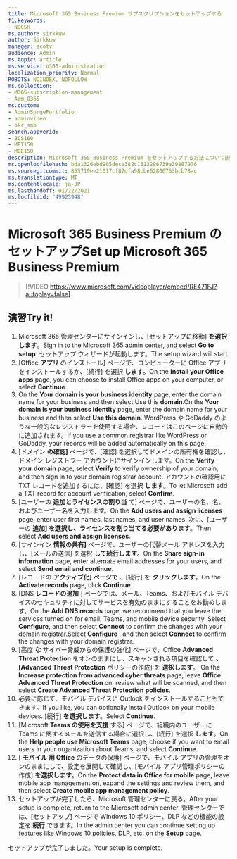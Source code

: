 ```yaml
---
title: Microsoft 365 Business Premium サブスクリプションをセットアップする
f1.keywords:
- NOCSH
ms.author: sirkkuw
author: Sirkkuw
manager: scotv
audience: Admin
ms.topic: article
ms.service: o365-administration
localization_priority: Normal
ROBOTS: NOINDEX, NOFOLLOW
ms.collection:
- M365-subscription-management
- Adm_O365
ms.custom:
- AdminSurgePortfolio
- adminvideo
- okr_smb
search.appverid:
- BCS160
- MET150
- MOE150
description: Microsoft 365 Business Premium をセットアップする方法について説明します。
ms.openlocfilehash: bda1326ebd905dece382c1513296739a39887976
ms.sourcegitcommit: 855719ee21017cf87dfa98cbe62806763bcb78ac
ms.translationtype: MT
ms.contentlocale: ja-JP
ms.lasthandoff: 01/22/2021
ms.locfileid: "49925948"
---
```

# <a name="set-up-microsoft-365-business-premium"></a><span data-ttu-id="afd27-103">Microsoft 365 Business Premium のセットアップ</span><span class="sxs-lookup"><span data-stu-id="afd27-103">Set up Microsoft 365 Business Premium</span></span>

> [!VIDEO https://www.microsoft.com/videoplayer/embed/RE471FJ?autoplay=false]

## <a name="try-it"></a><span data-ttu-id="afd27-104">演習</span><span class="sxs-lookup"><span data-stu-id="afd27-104">Try it!</span></span>

1. <span data-ttu-id="afd27-105">Microsoft 365 管理センターにサインインし、[セットアップに移動]  **を選択します**。</span><span class="sxs-lookup"><span data-stu-id="afd27-105">Sign in to the Microsoft 365 admin center, and select  **Go to setup**.</span></span> <span data-ttu-id="afd27-106">セットアップ ウィザードが起動します。</span><span class="sxs-lookup"><span data-stu-id="afd27-106">The setup wizard will start.</span></span>
2.  <span data-ttu-id="afd27-107">[Office  **アプリ**  のインストール] ページで、コンピューターに Office アプリをインストールするか、[続行] を選択  **します**。</span><span class="sxs-lookup"><span data-stu-id="afd27-107">On the  **Install your Office apps**  page, you can choose to install Office apps on your computer, or select  **Continue**.</span></span>
3.  <span data-ttu-id="afd27-108">On the  **Your domain is your business identity**  page, enter the domain name for your business and then select Use this  **domain**.</span><span class="sxs-lookup"><span data-stu-id="afd27-108">On the  **Your domain is your business identity**  page, enter the domain name for your business and then select  **Use this domain**.</span></span> <span data-ttu-id="afd27-109">WordPress や GoDaddy のような一般的なレジストラーを使用する場合、レコードはこのページに自動的に追加されます。</span><span class="sxs-lookup"><span data-stu-id="afd27-109">If you use a common registrar like WordPress or GoDaddy, your records will be added automatically on this page.</span></span>
4. <span data-ttu-id="afd27-110">[ドメイン **の確認]** ページで、[確認] を選択してドメインの所有権を確認し、ドメイン レジストラー アカウントにサインインします。</span><span class="sxs-lookup"><span data-stu-id="afd27-110">On the  **Verify your domain**  page, select  **Verify** to verify ownership of your domain, and then sign in to your domain registrar account.</span></span> <span data-ttu-id="afd27-111">アカウントの確認用に TXT レコードを追加するには、[確認] を選択  **します**。</span><span class="sxs-lookup"><span data-stu-id="afd27-111">To let Microsoft add a TXT record for account verification, select  **Confirm**.</span></span>
5. <span data-ttu-id="afd27-112">[ユーザーの  **追加とライセンスの割り当**  て] ページで、ユーザーの名、名、およびユーザー名を入力します。</span><span class="sxs-lookup"><span data-stu-id="afd27-112">On the  **Add users and assign licenses**  page, enter user first names, last names, and user names.</span></span> <span data-ttu-id="afd27-113">次に、[ユーザーの  **追加] を選択し、ライセンスを割り当てる必要があります**。</span><span class="sxs-lookup"><span data-stu-id="afd27-113">Then select  **Add users and assign licenses**.</span></span>
6. <span data-ttu-id="afd27-114">[サインイン  **情報の共有]**  ページで、ユーザーの代替メール アドレスを入力し、[メールの送信] を選択  **して続行します**。</span><span class="sxs-lookup"><span data-stu-id="afd27-114">On the  **Share sign-in information**  page, enter alternate email addresses for your users, and select  **Send email and continue**.</span></span>
7.  <span data-ttu-id="afd27-115">[レコードの  **アクティブ化] ページで**  、[続行] を  **クリックします**。</span><span class="sxs-lookup"><span data-stu-id="afd27-115">On the  **Activate records**  page, click  **Continue**.</span></span>
8.  <span data-ttu-id="afd27-116">[DNS  **レコードの追加**  ] ページでは、メール、Teams、およびモバイル デバイスのセキュリティに対してサービスを有効のままにすることをお勧めします。</span><span class="sxs-lookup"><span data-stu-id="afd27-116">On the  **Add DNS records**  page, we recommend that you leave the services turned on for email, Teams, and mobile device security.</span></span> <span data-ttu-id="afd27-117">Select  **Configure,** and then select  **Connect** to confirm the changes with your domain registrar.</span><span class="sxs-lookup"><span data-stu-id="afd27-117">Select  **Configure** , and then select  **Connect** to confirm the changes with your domain registrar.</span></span>
9.  <span data-ttu-id="afd27-118">[高度 **な** サイバー脅威からの保護の強化] ページで、Office **Advanced Threat Protection** をオンのままにし、スキャンされる項目を確認して **、[Advanced Threat Protection** ポリシーの作成] を **選択します**。   </span><span class="sxs-lookup"><span data-stu-id="afd27-118">On the  **Increase protection from advanced cyber threats**  page, leave  **Office Advanced Threat Protection**  on, review what will be scanned, and then select  **Create Advanced Threat Protection**   **policies**.</span></span>
10.  <span data-ttu-id="afd27-119">必要に応じて、モバイル デバイスに Outlook をインストールすることもできます。</span><span class="sxs-lookup"><span data-stu-id="afd27-119">If you like, you can optionally install Outlook on your mobile devices.</span></span> <span data-ttu-id="afd27-120">[続行]  **を選択します**。</span><span class="sxs-lookup"><span data-stu-id="afd27-120">Select  **Continue**.</span></span>
11. <span data-ttu-id="afd27-121">[Microsoft  **Teams の使用を支援**  する] ページで、組織内のユーザーに Teams に関するメールを送信する場合に選択し、[続行] を選択  **します**。</span><span class="sxs-lookup"><span data-stu-id="afd27-121">On the  **Help people use Microsoft Teams**  page, choose if you want to email users in your organization about Teams, and select  **Continue**.</span></span>
12. <span data-ttu-id="afd27-122">[  **モバイル 用 Office**  のデータの保護] ページで、モバイル アプリの管理をオンのままにして、設定を展開して確認し、[モバイル アプリ管理ポリシーの作成]  **を選択します**。</span><span class="sxs-lookup"><span data-stu-id="afd27-122">On the  **Protect data in Office for mobile**  page, leave mobile app management on, expand the settings and review them, and then select  **Create mobile app management policy**.</span></span>
13. <span data-ttu-id="afd27-123">セットアップが完了したら、Microsoft 管理センターに戻る。</span><span class="sxs-lookup"><span data-stu-id="afd27-123">After your setup is complete, return to the Microsoft admin center.</span></span> <span data-ttu-id="afd27-124">管理センターでは、[セットアップ] ページで Windows 10 ポリシー、DLP などの機能の設定を  **続行**  できます。</span><span class="sxs-lookup"><span data-stu-id="afd27-124">In the admin center you can continue setting up features like Windows 10 policies, DLP, etc. on the  **Setup**  page.</span></span>

<span data-ttu-id="afd27-125">セットアップが完了しました。</span><span class="sxs-lookup"><span data-stu-id="afd27-125">Your setup is complete.</span></span>